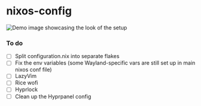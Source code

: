# nixos-config
![Demo image showcasing the look of the setup](/demo)
### To do
- [ ] Split configuration.nix into separate flakes
- [ ] Fix the env variables (some Wayland-specific vars are still set up in main nixos conf file)
- [ ] LazyVim
- [ ] Rice wofi
- [ ] Hyprlock
- [ ] Clean up the Hyprpanel config
